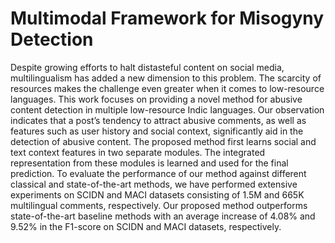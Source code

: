 # Multimodal Framework for Misogyny Detection
Despite growing efforts to halt distasteful content on social media, multilingualism has added a new dimension to this problem. The scarcity of resources makes the challenge even greater when it comes to low-resource languages. This work focuses on providing a novel method for abusive content detection in multiple low-resource Indic languages. Our observation indicates that a post’s tendency to attract abusive comments, as well as features such as user history and social context, significantly aid in the detection of abusive content. The proposed method first learns social and text context features in two separate modules. The integrated representation from these modules is learned and used for the final prediction. To evaluate the performance of our method against different classical and state-of-the-art methods, we have performed extensive experiments on SCIDN and MACI datasets consisting of 1.5M and 665K multilingual comments, respectively. Our proposed method outperforms state-of-the-art baseline methods with an average increase of 4.08% and 9.52% in the F1-score on SCIDN and MACI datasets, respectively.
